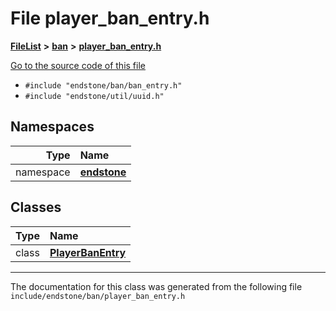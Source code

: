 

# File player\_ban\_entry.h



[**FileList**](files.md) **>** [**ban**](dir_f1b1f2e9abb31749ef58cd98f22bcd78.md) **>** [**player\_ban\_entry.h**](player__ban__entry_8h.md)

[Go to the source code of this file](player__ban__entry_8h_source.md)



* `#include "endstone/ban/ban_entry.h"`
* `#include "endstone/util/uuid.h"`













## Namespaces

| Type | Name |
| ---: | :--- |
| namespace | [**endstone**](namespaceendstone.md) <br> |


## Classes

| Type | Name |
| ---: | :--- |
| class | [**PlayerBanEntry**](classendstone_1_1PlayerBanEntry.md) <br> |



















































------------------------------
The documentation for this class was generated from the following file `include/endstone/ban/player_ban_entry.h`

